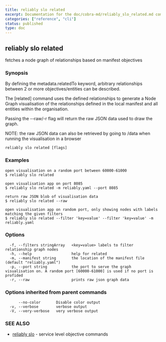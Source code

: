 ```yaml
---
title: reliably slo related
excerpt: Documentation for the doc/cobra-md/reliably_slo_related.md command in the Reliably CLI
categories: ["reference", "cli"]
status: published
type: doc
---
```

## reliably slo related

fetches a node graph of relationships based on manifest objectives

### Synopsis

By defining the metadata.relatedTo keyword, arbitrary relationships
between 2 or more objectives/entities can be described. 

The [related] command uses the defined relationships to generate a 
Node Graph visualisation of the relationships defined in the local 
manifest and all entities within the organisation.

Passing the --raw/-r flag will return the raw JSON data used to draw
the graph. 

NOTE: the raw JSON data can also be retrieved by going to /data
when running the visualisation in a browser

```
reliably slo related [flags]
```

### Examples

```
open visualisation on a random port between 60000-61000
$ reliably slo related

open visualisation app on port 8085
$ reliably slo related -m reliably.yaml --port 8085

return raw JSON blob of visualisation data
$ reliably slo related --raw

open visualisation app on random port, only showing nodes with labels matching the given filters
$ reliably slo related --filter 'key=value' --filter 'key=value' -m reliably.yaml
```

### Options

```
  -f, --filters stringArray   <key=value> labels to filter relationship graph nodes
  -h, --help                  help for related
  -m, --manifest string       the location of the manifest file (default "reliably.yaml")
  -p, --port string           the port to serve the graph visualisation on. A random port [60000-61000] is used if no port is profided
  -r, --raw                   prints raw json graph data
```

### Options inherited from parent commands

```
      --no-color       Disable color output
  -v, --verbose        verbose output
  -V, --very-verbose   very verbose output
```

### SEE ALSO

* [reliably slo](/docs/reference/cli/reliably-slo/)	 - service level objective commands

